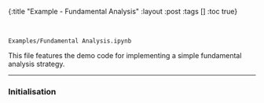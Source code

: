 {:title "Example - Fundamental Analysis"
 :layout :post
 :tags  []
 :toc true}
 
<br>

`Examples/Fundamental Analysis.ipynb`

This file features the demo code for implementing a simple fundamental analysis strategy.

---

### Initialisation


<br>
